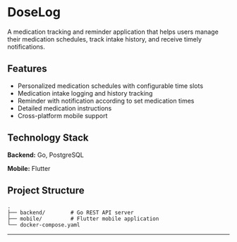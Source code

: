# DoseLog

A medication tracking and reminder application that helps users manage their medication schedules, track intake history, and receive timely notifications.

## Features

- Personalized medication schedules with configurable time slots
- Medication intake logging and history tracking
- Reminder with notification according to set medication times
- Detailed medication instructions
- Cross-platform mobile support

## Technology Stack

**Backend:** Go, PostgreSQL

**Mobile:** Flutter

## Project Structure

```
.
├── backend/        # Go REST API server
├── mobile/         # Flutter mobile application
└── docker-compose.yaml
```

---

